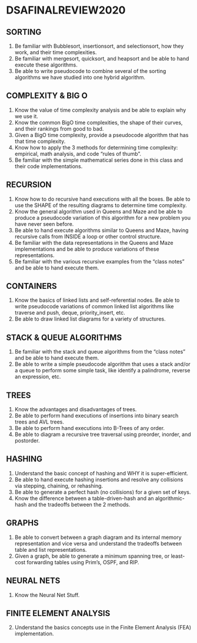 # DSAFINALREVIEW2020


## SORTING
1.	Be familiar with Bubblesort, insertionsort, and selectionsort, how they work, and their time complexities.
2.	Be familiar with mergesort, quicksort, and heapsort and be able to hand execute these algorithms.
3.	Be able to write pseudocode to combine several of the sorting algorithms we have studied into one hybrid algorithm.


## COMPLEXITY & BIG O
1.	Know the value of time complexity analysis and be able to explain why we use it.
2.	Know the common BigO time complexities, the shape of their curves, and their rankings from good to bad.
3.	Given a BigO time complexity, provide a pseudocode algorithm that has that time complexity.
4.	Know how to apply the 3 methods for determining time complexity: empirical, math analysis, and code “rules of thumb”.
5.	Be familiar with the simple mathematical series done in this class and their code implementations.


## RECURSION
1.	Know how to do recursive hand executions with all the boxes. Be able to use the SHAPE of the resulting diagrams to determine time complexity.
2.	Know the general algorithm used in Queens and Maze and be able to produce a pseudocode variation of this algorithm for a new problem you have never seen before.
3.	Be able to hand execute algorithms similar to Queens and Maze, having recursive calls from INSIDE a loop or other control structure.
4.	Be familiar with the data representations in the Queens and Maze implementations and be able to produce variations of these representations.
5.	Be familiar with the various recursive examples from the “class notes” and be able to hand execute them.


## CONTAINERS
1.	Know the basics of linked lists and self-referential nodes. Be able to write pseudocode variations of common linked list algorithms like traverse and push, deque, priority_insert, etc.
2.	Be able to draw linked list diagrams for a variety of structures.


## STACK & QUEUE ALGORITHMS
1.	Be familiar with the stack and queue algorithms from the “class notes” and be able to hand execute them.
2.	Be able to write a simple pseudocode algorithm that uses a stack and/or a queue to perform some simple task, like identify a palindrome, reverse an expression, etc.


## TREES
1.	Know the advantages and disadvantages of trees.
2.	Be able to perform hand executions of insertions into binary search trees and AVL trees. 
3.	Be able to perform hand executions into B-Trees of any order.
4.	Be able to diagram a recursive tree traversal using preorder, inorder, and postorder.

## HASHING
1.	Understand the basic concept of hashing and WHY it is super-efficient.
2.	Be able to hand execute hashing insertions and resolve any collisions via stepping, chaining, or rehashing.
3.	Be able to generate a perfect hash (no collisions) for a given set of keys.
4.	Know the difference between a table-driven-hash and an algorithmic-hash and the tradeoffs between the 2 methods.


## GRAPHS
1.	Be able to convert between a graph diagram and its internal memory representation and vice versa and understand the tradeoffs between table and list representations.
2.	Given a graph, be able to generate a minimum spanning tree, or least-cost forwarding tables using Prim’s, OSPF, and RIP.


## NEURAL NETS
1.	Know the Neural Net Stuff.


## FINITE ELEMENT ANALYSIS
2.	Understand the basics concepts use in the Finite Element Analysis (FEA) implementation.
